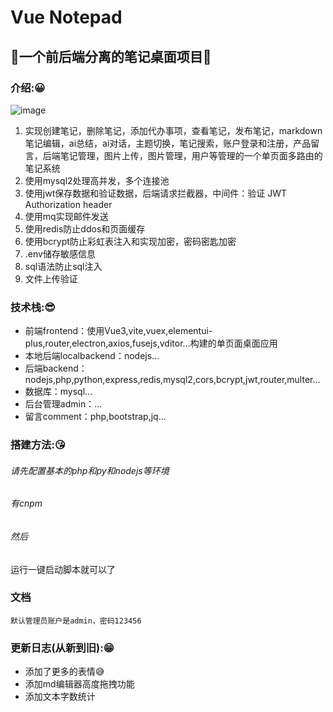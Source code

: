 # Vue Notepad

## 🚀一个前后端分离的笔记桌面项目🚀

### 介绍:😀

![image]([https://github.com/hllqkb/map/blob/master/public/image/20190528145810708.png](https://github.com/MaiEmily/map/blob/master/public/image/20190528145810708.png))

1. 实现创建笔记，删除笔记，添加代办事项，查看笔记，发布笔记，markdown笔记编辑，ai总结，ai对话，主题切换，笔记搜索，账户登录和注册，产品留言，后端笔记管理，图片上传，图片管理，用户等管理的一个单页面多路由的笔记系统
2. 使用mysql2处理高并发，多个连接池
3. 使用jwt保存数据和验证数据，后端请求拦截器，中间件：验证 JWT Authorization header
4. 使用mq实现邮件发送
5. 使用redis防止ddos和页面缓存
6. 使用bcrypt防止彩虹表注入和实现加密，密码密匙加密
7. .env储存敏感信息
8. sql语法防止sql注入
9. 文件上传验证

### 技术栈:😎

* 前端frontend：使用Vue3,vite,vuex,elementui-plus,router,electron,axios,fusejs,vditor...构建的单页面桌面应用
* 本地后端localbackend：nodejs...
* 后端backend：nodejs,php,python,express,redis,mysql2,cors,bcrypt,jwt,router,multer...
* 数据库：mysql...
* 后台管理admin：...
* 留言comment：php,bootstrap,jq...

### 搭建方法:😘

###### 请先配置基本的php和py和nodejs等环境

###### 有cnpm

###### 然后

运行一键启动脚本就可以了

### 文档

`默认管理员账户是admin，密码123456`

### 更新日志(从新到旧):😁

* 添加了更多的表情😅
* 添加md编辑器高度拖拽功能
* 添加文本字数统计